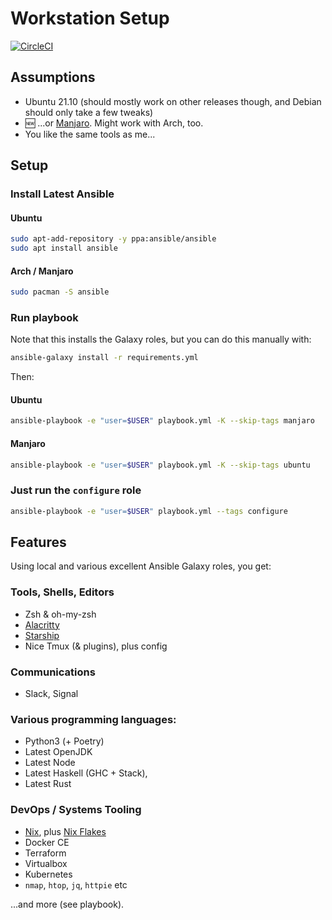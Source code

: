 Workstation Setup
=================
[![CircleCI](https://circleci.com/gh/declension/workstation-playbook.svg?style=svg)](https://circleci.com/gh/declension/workstation-playbook)


Assumptions
-----------

 * Ubuntu 21.10 (should mostly work on other releases though, 
   and Debian should only take a few tweaks)
 * :new: ...or [Manjaro](https://manjaro.org/). Might work with Arch, too.
 * You like the same tools as me...

Setup
-----

### Install Latest Ansible

#### Ubuntu
```bash
sudo apt-add-repository -y ppa:ansible/ansible
sudo apt install ansible
```

#### Arch / Manjaro
```bash
sudo pacman -S ansible
```

### Run playbook

Note that this installs the Galaxy roles, 
but you can do this manually with:

```bash
ansible-galaxy install -r requirements.yml
```

Then: 

#### Ubuntu
```bash
ansible-playbook -e "user=$USER" playbook.yml -K --skip-tags manjaro
```

#### Manjaro
```bash
ansible-playbook -e "user=$USER" playbook.yml -K --skip-tags ubuntu
```


### Just run the `configure` role

```bash
ansible-playbook -e "user=$USER" playbook.yml --tags configure
```

Features
--------

Using local and various excellent Ansible Galaxy roles, you get:

### Tools, Shells, Editors
 * Zsh & oh-my-zsh
 * [Alacritty](https://github.com/alacritty/alacritty)
 * [Starship](https://starship.rs/guide/)
 * Nice Tmux (& plugins), plus config

### Communications
 * Slack, Signal

### Various programming languages: 
 * Python3 (+ Poetry)
 * Latest OpenJDK
 * Latest Node
 * Latest Haskell (GHC + Stack),
 * Latest Rust

### DevOps / Systems Tooling
 * [Nix](https://nixos.wiki/wiki/Nix), plus [Nix Flakes](https://nixos.wiki/wiki/Flakes)
 * Docker CE
 * Terraform
 * Virtualbox
 * Kubernetes
 * `nmap`, `htop`, `jq`, `httpie` etc 

...and more (see playbook).
